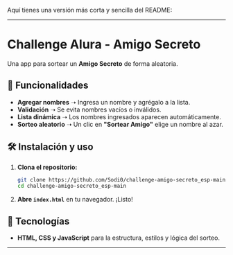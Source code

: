 Aquí tienes una versión más corta y sencilla del README:  

---

# Challenge Alura - Amigo Secreto  

Una app para sortear un **Amigo Secreto** de forma aleatoria.  

## 🚀 Funcionalidades  

- **Agregar nombres** ➝ Ingresa un nombre y agrégalo a la lista.  
- **Validación** ➝ Se evita nombres vacíos o inválidos.  
- **Lista dinámica** ➝ Los nombres ingresados aparecen automáticamente.  
- **Sorteo aleatorio** ➝ Un clic en **"Sortear Amigo"** elige un nombre al azar.  

## 🛠 Instalación y uso  

1. **Clona el repositorio:**  
   ```bash
   git clone https://github.com/Sodi0/challenge-amigo-secreto_esp-main.git
   cd challenge-amigo-secreto_esp-main
   ```  
2. **Abre `index.html`** en tu navegador. ¡Listo!  

## 📌 Tecnologías  

- **HTML, CSS y JavaScript** para la estructura, estilos y lógica del sorteo.  

---  
